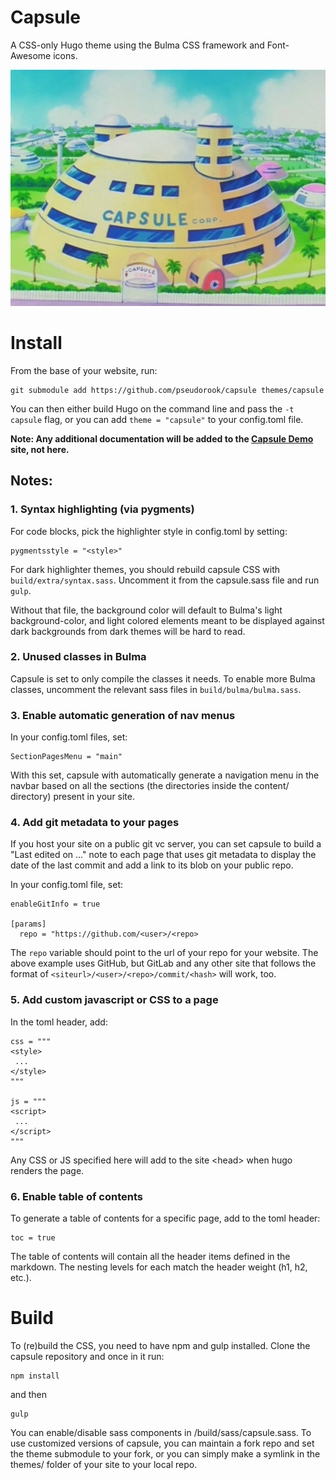 # Capsule

A CSS-only Hugo theme using the Bulma CSS framework and Font-Awesome icons.

![Capsule Corp.](assets/capsule-corp.png)

# Install

From the base of your website, run: 

```
git submodule add https://github.com/pseudorook/capsule themes/capsule
```

You can then either build Hugo on the command line and pass the `-t capsule`
flag, or you can add `theme = "capsule"` to your config.toml file.


**Note: Any additional documentation will be added to the [Capsule
Demo](https://pseudorook.github.io/capsule-demo) site, not here.**



## Notes: 

### 1. Syntax highlighting (via pygments)

For code blocks, pick the highlighter style in config.toml by setting: 
```
pygmentsstyle = "<style>"
```

For dark highlighter themes, you should rebuild capsule CSS with
`build/extra/syntax.sass`. Uncomment it from the capsule.sass file and run
`gulp`.

Without that file, the background color will default to Bulma's light
background-color, and light colored elements meant to be displayed against dark
backgrounds from dark themes will be hard to read.


### 2. Unused classes in Bulma

Capsule is set to only compile the classes it needs. To enable more Bulma
classes, uncomment the relevant sass files in `build/bulma/bulma.sass`.


### 3. Enable automatic generation of nav menus

In your config.toml files, set:

```
SectionPagesMenu = "main"
```

With this set, capsule with automatically generate a navigation menu in the
navbar based on all the sections (the directories inside the content/
directory) present in your site.


### 4. Add git metadata to your pages

If you host your site on a public git vc server, you can set capsule to build a
"Last edited on ..." note to each page that uses git metadata to display the
date of the last commit and add a link to its blob on your public repo. 

In your config.toml file, set:
```
enableGitInfo = true

[params]
  repo = "https://github.com/<user>/<repo>

```

The `repo` variable should point to the url of your repo for your website. The
above example uses GitHub, but GitLab and any other site that follows the
format of `<siteurl>/<user>/<repo>/commit/<hash>` will work, too. 


### 5. Add custom javascript or CSS to a page

In the toml header, add: 
```
css = """
<style>
 ...
</style>
"""

js = """
<script>
 ...
</script>
"""
```

Any CSS or JS specified here will add to the site \<head\> when hugo renders
the page.


### 6. Enable table of contents

To generate a table of contents for a specific page, add to the toml header:
```
toc = true
```

The table of contents will contain all the header items defined in the
markdown. The nesting levels for each match the header weight (h1, h2, etc.).


# Build

To (re)build the CSS, you need to have npm and gulp installed. Clone the
capsule repository and once in it run:

```
npm install
```

and then

```
gulp
```

You can enable/disable sass components in /build/sass/capsule.sass. To use
customized versions of capsule, you can maintain a fork repo and set the theme
submodule to your fork, or you can simply make a symlink in the themes/ folder
of your site to your local repo.
